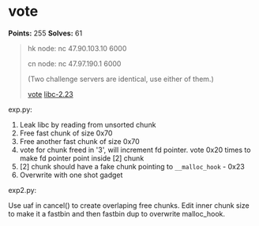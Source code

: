 # vote

**Points:** 255
**Solves:** 61

>hk node: nc 47.90.103.10 6000
>
>cn node: nc 47.97.190.1 6000
>
>(Two challenge servers are identical, use either of them.)
>
>[vote](vote) [libc-2.23](libc-2.23)


exp.py: 

1. Leak libc by reading from unsorted chunk
2. Free fast chunk of size 0x70
3. Free another fast chunk of size 0x70
4. vote for chunk freed in '3', will increment fd pointer. vote 0x20 times to make fd pointer point inside [2] chunk
5. [2] chunk should have a fake chunk pointing to `__malloc_hook` - 0x23
6. Overwrite with one shot gadget


exp2.py:

Use uaf in cancel() to create overlaping free chunks. Edit inner chunk size to make it a fastbin and then fastbin dup to overwrite malloc_hook.
